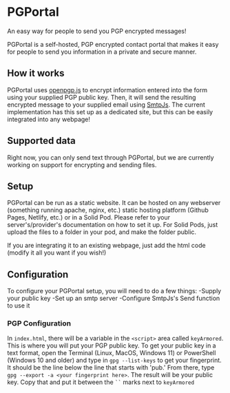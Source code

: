 # PGPortal
An easy way for people to send you PGP encrypted messages!

PGPortal is a self-hosted, PGP encrypted contact portal that makes it easy for people to send you information in a private and secure manner.

## How it works
PGPortal uses [openpgp.js](https://openpgpjs.org) to encrypt information entered into the form using your supplied PGP public key. Then, it will send the resulting encrypted message to your supplied email using [SmtpJs](https://smtpjs.com). The current implementation has this set up as a dedicated site, but this can be easily integrated into any webpage!

## Supported data
Right now, you can only send text through PGPortal, but we are currently working on support for encrypting and sending files.

## Setup
PGPortal can be run as a static website. It can be hosted on any webserver (something running apache, nginx, etc.) static hosting platform (Github Pages, Netlify, etc.) or in a Solid Pod. Please refer to your server's/provider's documentation on how to set it up. For Solid Pods, just upload the files to a folder in your pod, and make the folder public.

If you are integrating it to an existing webpage, just add the html code (modify it all you want if you wish!) 

## Configuration
To configure your PGPortal setup, you will need to do a few things:
-Supply your public key
-Set up an smtp server
-Configure SmtpJs's Send function to use it

### PGP Configuration
In ```index.html```, there will be a variable in the ```<script>``` area called ```keyArmored```. This is where you will put your PGP public key. To get your public key in a text format, open the Terminal (Linux, MacOS, Windows 11) or PowerShell (Windows 10 and older) and type in ```gpg --list-keys``` to get your fingerprint. It should be the line below the line that starts with 'pub.' From there, type ```gpg --export -a <your fingerprint here>```. The result will be your public key. Copy that and put it between the ``` `` ``` marks next to ```keyArmored```

